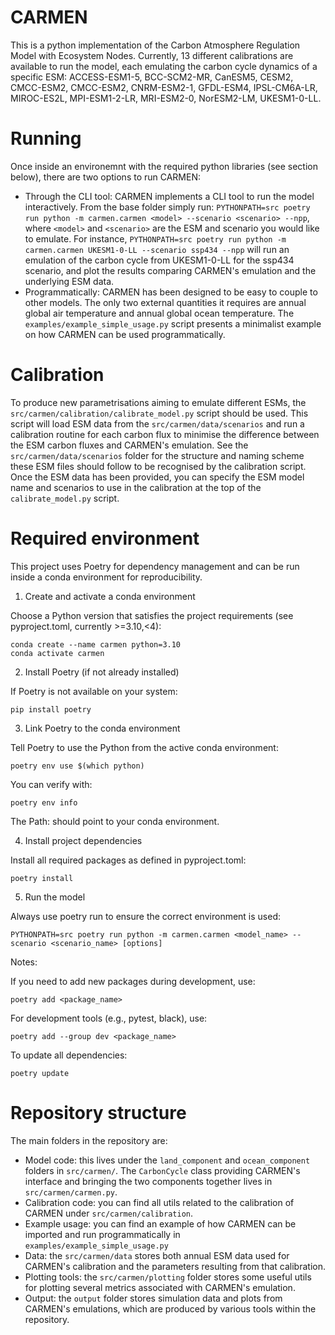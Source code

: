 # CARMEN

  

This is a python implementation of the Carbon Atmosphere Regulation Model with Ecosystem Nodes. Currently, 13 different calibrations are available to run the model, each emulating the carbon cycle dynamics of a specific ESM: ACCESS-ESM1-5, BCC-SCM2-MR, CanESM5, CESM2, CMCC-ESM2, CMCC-ESM2, CNRM-ESM2-1, GFDL-ESM4, IPSL-CM6A-LR, MIROC-ES2L, MPI-ESM1-2-LR, MRI-ESM2-0, NorESM2-LM, UKESM1-0-LL.

  
  

# Running

  

Once inside an environemnt with the required python libraries (see section below), there are two options to run CARMEN:

  

- Through the CLI tool: CARMEN implements a CLI tool to run the model interactively. From the base folder simply run: `PYTHONPATH=src poetry run python -m carmen.carmen <model> --scenario <scenario> --npp`, where `<model>` and `<scenario>` are the ESM and scenario you would like to emulate. For instance, `PYTHONPATH=src poetry run python -m carmen.carmen UKESM1-0-LL --scenario ssp434 --npp` will run an emulation of the carbon cycle from UKESM1-0-LL for the ssp434 scenario, and plot the results comparing CARMEN's emulation and the underlying ESM data.
- Programmatically: CARMEN has been designed to be easy to couple to other models. The only two external quantities it requires are annual global air temperature and annual global ocean temperature. The `examples/example_simple_usage.py` script presents a minimalist example on how CARMEN can be used programmatically. 

# Calibration

To produce new parametrisations aiming to emulate different ESMs, the `src/carmen/calibration/calibrate_model.py` script should be used. This script will load ESM data from the `src/carmen/data/scenarios` and run a calibration routine for each carbon flux to minimise the difference between the ESM carbon fluxes and CARMEN's emulation. See the `src/carmen/data/scenarios` folder for the structure and naming scheme these ESM files should follow to be recognised by the calibration script. Once the ESM data has been provided, you can specify the ESM model name and scenarios to use in the calibration at the top of the `calibrate_model.py` script.
  

# Required environment
This project uses Poetry for dependency management and can be run inside a conda environment for reproducibility.

1. Create and activate a conda environment

Choose a Python version that satisfies the project requirements (see pyproject.toml, currently >=3.10,<4):

```
conda create --name carmen python=3.10
conda activate carmen
```

2. Install Poetry (if not already installed)

If Poetry is not available on your system:

```
pip install poetry
```

3. Link Poetry to the conda environment

Tell Poetry to use the Python from the active conda environment:

```
poetry env use $(which python)
```

You can verify with:

```
poetry env info
```

The Path: should point to your conda environment.

4. Install project dependencies

Install all required packages as defined in pyproject.toml:

```
poetry install
```

5. Run the model

Always use poetry run to ensure the correct environment is used:

```
PYTHONPATH=src poetry run python -m carmen.carmen <model_name> --scenario <scenario_name> [options]
```

Notes:

If you need to add new packages during development, use:

```
poetry add <package_name>
```

For development tools (e.g., pytest, black), use:

```
poetry add --group dev <package_name>
```

To update all dependencies:

```
poetry update
```


# Repository structure

The main folders in the repository are:

- Model code: this lives under the `land_component` and `ocean_component` folders in `src/carmen/`. The `CarbonCycle` class providing CARMEN's interface and bringing the two components together lives in `src/carmen/carmen.py`.
- Calibration code: you can find all utils related to the calibration of CARMEN under `src/carmen/calibration`. 
- Example usage: you can find an example of how CARMEN can be imported and run programmatically in `examples/example_simple_usage.py`
- Data: the `src/carmen/data` stores both annual ESM data used for CARMEN's calibration and the parameters resulting from that calibration.
- Plotting tools: the `src/carmen/plotting` folder stores some useful utils for plotting several metrics associated with CARMEN's emulation.
- Output: the `output` folder stores simulation data and plots from CARMEN's emulations, which are produced by various tools within the repository.
